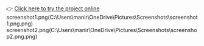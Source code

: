 👉 [Click here to try the project online](https://ai-mood-navigator.lovable.app)
screenshot1.png(C:\Users\manir\OneDrive\Pictures\Screenshots\screenshot1.png.png)
screenshot2.png(C:\Users\manir\OneDrive\Pictures\Screenshots\screenshop2.png.png)
